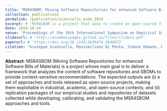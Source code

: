 ```yaml
---
title: "MSR4SBOM: Mining Software Repositories for enhanced Software Bills of Materials"
collection: publications
permalink: /publication/scanniello_esem_2024
excerpt: # 'MSR4SBOM is a project that aims to create an open-source framework that analyzes software repositories and SBOMs to offer context-sensitive recommendations, along with tools, replication packages, and datasets for industrial, academic, and open-source use.'
date: 2024-10-24
venue: 'Proceedings of the 18th International Symposium on Empirical Software Engineering and Measurement (ESEM)'
slidesurl: # 'http://academicpages.github.io/files/slides1.pdf'
paperurl: # 'https://doi.org/10.1145/3639474.3640073'
citation: "Giuseppe Scanniello, Massimiliano Di Penta, Simone Romano, Rita Francese, Sabato Nocera, Pietro Cassieri, Daniele Bifolco, and Fiorella Zampetti. 2024. MSR4SBOM: Mining Software Repositories for enhanced Software Bills of Materials. In Proceedings of the 18th International Symposium on Empirical Software Engineering and Measurement (ESEM '24). Association for Computing Machinery, New York, NY, USA."
---
```


**Abstract**: MSR4SBOM (Mining Software Repositories for enhanced Software Bills of Materials) is a project whose main goal is to deliver a framework that analyzes the content of software repositories and SBOMs to provide context-sensitive recommendations. The expected outputs are (i) a set of approaches and tools released as open-source projects, making them exploitable in industrial, academic, and open-source contexts; and (ii) replication packages of our empirical studies and repositories of datasets collected while developing, calibrating, and validating the MSR4SBOM approaches and tools.
